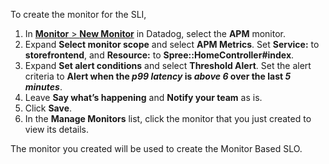 To create the monitor for the SLI, 

1. In <a href="https://app.datadoghq.com/monitors#/create" target="_datadog">**Monitor** > **New Monitor**</a> in Datadog, select the **APM** monitor.
2. Expand **Select monitor scope** and select **APM Metrics**. Set **Service:** to **storefrontend**, and **Resource:** to **Spree::HomeController#index**.
3. Expand **Set alert conditions** and select **Threshold Alert**. Set the alert criteria to **Alert when the *p99 latency* is *above* *6* over the last *5 minutes***.  
4. Leave **Say what’s happening** and **Notify your team** as is. 
5. Click **Save**. 
6. In the **Manage Monitors** list, click the monitor that you just created to view its details.

The monitor you created will be used to create the Monitor Based SLO.